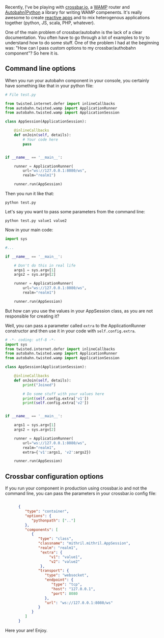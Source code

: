 <!-- 
.. title: How to pass paramaters to a crossbar.io/autobahn python component
.. slug: how-to-pass-paramaters-to-a-crossbarioautobahn-python-component
.. date: 2015-09-19 20:39:20+02:00
.. tags: python, crossbar
.. category: 
.. link: 
.. description: 
.. type: text
-->

Recently, I've be playing with [crossbar.io](http://crossbar.io), a [WAMP](http://wamp.ws/) router and [Autobahn|Python](http://autobahn.ws/python/) a library for writing WAMP compenents. It's really awesome to create [reactive apps](http://www.reactivemanifesto.org/) and to mix heterogenous applications together (python, JS, scala, PHP, whatever).

<!-- TEASER_END -->

One of the main problem of crossbar/autobahn is the lack of a clear documentation. You often have to go through a lot of examples to try to understand how to do some stuff. One of the problem I had at the beginning was: "How can I pass custom options to my crossbar/authobahn component"? So here it is.

## Command line options

When you run your autobahn component in your console, you certainly have something like that in your python file:

```python
# File test.py

from twisted.internet.defer import inlineCallbacks
from autobahn.twisted.wamp import ApplicationRunner
from autobahn.twisted.wamp import ApplicationSession

class AppSession(ApplicationSession):

    @inlineCallbacks
    def onJoin(self, details):
        # Your code here
        pass


if __name__ == '__main__':

    runner = ApplicationRunner(
        url="ws://127.0.0.1:8080/ws",
        realm="realm1")

    runner.run(AppSession)
```

Then you run it like that:

```
python test.py
```

Let's say you want to pass some parameters from the command line:

```
python test.py value1 value2
```

Now in your main code:

```python
import sys

#...

if __name__ == '__main__':

    # Don't do this in real life
    args1 = sys.argv[1]
    args2 = sys.argv[2]

    runner = ApplicationRunner(
        url="ws://127.0.0.1:8080/ws",
        realm="realm1")

    runner.run(AppSession)
```

But how can you use the values in your AppSession class, as you are not responsible for creating it?

Well, you can pass a parameter called `extra` to the ApplicationRunner constructor and then use it in your code with `self.config.extra`.

```python
# -*- coding: utf-8 -*-
import sys
from twisted.internet.defer import inlineCallbacks
from autobahn.twisted.wamp import ApplicationRunner
from autobahn.twisted.wamp import ApplicationSession

class AppSession(ApplicationSession):

    @inlineCallbacks
    def onJoin(self, details):
        print("Joined")

        # Do some stuff with your values here
        print(self.config.extra['v1'])
        print(self.config.extra['v2'])


if __name__ == '__main__':

    args1 = sys.argv[1]
    args2 = sys.argv[2]

    runner = ApplicationRunner(
        url="ws://127.0.0.1:8080/ws",
        realm="realm1",
        extra={'v1':args1, 'v2':args2})

    runner.run(AppSession)
```


## Crossbar configuration options

If you run your component in production using crossbar.io and not the command line, you can pass the parameters in your crossbar.io config file:

```json

      {
         "type": "container",
         "options": {
            "pythonpath": [".."]
         },
         "components": [
            {
               "type": "class",
               "classname": "mithril.mithril.AppSession",
               "realm": "realm1",
                "extra": {
                    "v1": "value1",
                    "v2": "value2"
                },
               "transport": {
                  "type": "websocket",
                  "endpoint": {
                     "type": "tcp",
                     "host": "127.0.0.1",
                     "port": 8080
                  },
                  "url": "ws://127.0.0.1:8080/ws"
               }
            }
         ]
      }
```

Here your are! Enjoy.
